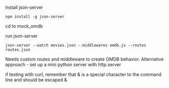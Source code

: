 Install json-server

```
npm install -g json-server
```

cd to mock_omdb

run json-server


```
json-server --watch movies.json --middlewares omdb.js --routes routes.json
```

Needs custom routes and middleware to create OMDB behavior.
Alternative approach - set up a mini python server with http.server

if testing with curl, remember that & is a special character to the command line and should be escaped \&

